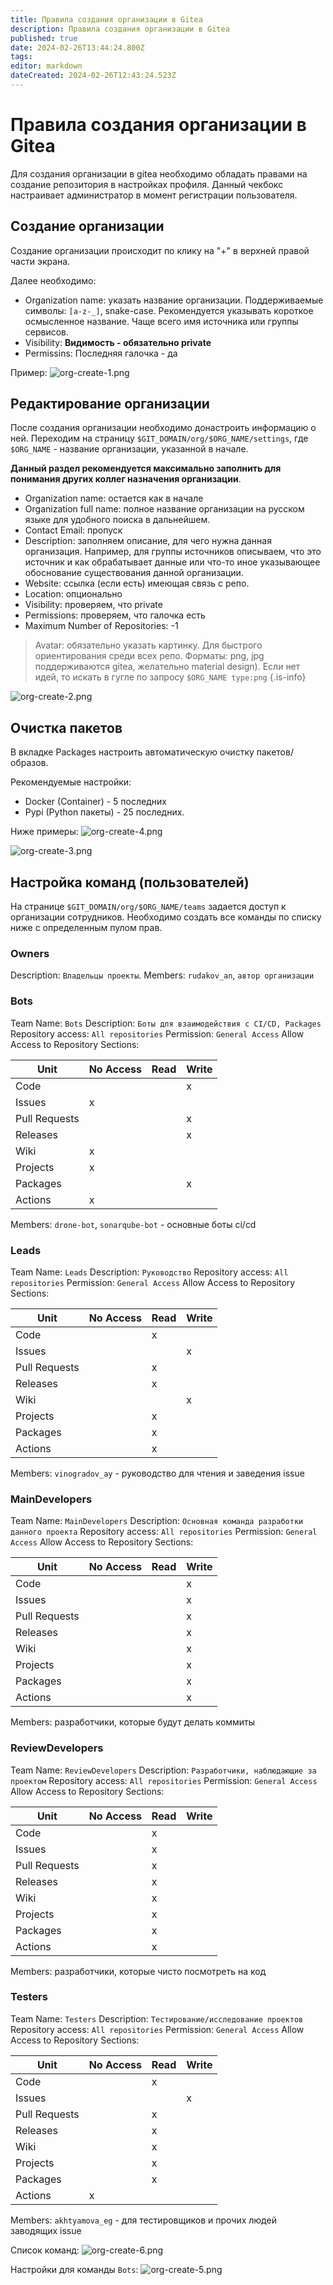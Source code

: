 ```yaml
---
title: Правила создания организации в Gitea
description: Правила создания организации в Gitea
published: true
date: 2024-02-26T13:44:24.800Z
tags: 
editor: markdown
dateCreated: 2024-02-26T12:43:24.523Z
---
```


# Правила создания организации в Gitea

Для создания организации в gitea необходимо обладать правами на создание репозитория в настройках профиля. Данный чекбокс настраивает администратор в момент регистрации пользователя.


## Создание организации

Создание организации происходит по клику на "+" в верхней правой части экрана. 

Далее необходимо:
- Organization name: указать название организации. Поддерживаемые символы: `[a-z-_]`, snake-case. Рекомендуется указывать короткое осмысленное название. Чаще всего имя источника или группы сервисов.
- Visibility: **Видимость - обязательно private**
- Permissins: Последняя галочка - да

Пример:
![org-create-1.png](/rules/develpoment/org-create-1.png)

## Редактирование организации

После создания организации необходимо донастроить информацию о ней. Переходим на страницу `$GIT_DOMAIN/org/$ORG_NAME/settings`, где `$ORG_NAME` - название организации, указанной в начале.

**Данный раздел рекомендуется максимально заполнить для понимания других коллег назначения организации**. 

- Organization name: остается как в начале
- Organization full name: полное название организации на русском языке для удобного поиска в дальнейшем. 
- Contact Email: пропуск
- Description: заполняем описание, для чего нужна данная организация. Например, для группы источников описываем, что это источник и как обрабатывает данные или что-то иное указывающее обоснование существования данной организации.
- Website: ссылка (если есть) имеющая связь с репо. 
- Location: опционально
- Visibility: проверяем, что private
- Permissions: проверяем, что галочка есть
- Maximum Number of Repositories: -1
> Avatar: обязательно указать картинку. Для быстрого ориентирования среди всех репо. Форматы: png, jpg поддерживаются gitea, желательно material design). Если нет идей, то искать в гугле по запросу `$ORG_NAME type:png`
{.is-info}

![org-create-2.png](/rules/develpoment/org-create-2.png)


## Очистка пакетов

В вкладке Packages настроить автоматическую очистку пакетов/образов. 

Рекомендуемые настройки: 
- Docker (Container) - 5 последних
- Pypi (Python пакеты) - 25 последних. 

Ниже примеры:
![org-create-4.png](/rules/develpoment/org-create-4.png)

![org-create-3.png](/rules/develpoment/org-create-3.png)

## Настройка команд (пользователей)


На странице `$GIT_DOMAIN/org/$ORG_NAME/teams` задается доступ к организации сотрудников. 
Необходимо создать все команды по списку ниже с определенным пулом прав. 


### Owners

Description: `Владельцы проекты`. 
Members: `rudakov_an`, `автор организации`


### Bots

Team Name: `Bots`
Description: `Боты для взаимодействия с CI/CD, Packages`
Repository access: `All repositories`
Permission: `General Access`
Allow Access to Repository Sections:

| Unit          | No Access | Read | Write |
|---------------|-----------|------|-------|
| Code          |           |      |   x   |
| Issues        |     x     |      |       |
| Pull Requests |           |      |   x   |
| Releases      |           |      |   x   |
| Wiki          |     x     |      |       |
| Projects      |     x     |      |       |
| Packages      |           |      |   x   |
| Actions       |     x     |      |       |

Members: `drone-bot`, `sonarqube-bot` - основные боты ci/cd



### Leads

Team Name: `Leads`
Description: `Руководство`
Repository access: `All repositories`
Permission: `General Access`
Allow Access to Repository Sections:

| Unit          | No Access | Read | Write |
|---------------|-----------|------|-------|
| Code          |           |   x  |       |
| Issues        |           |      |   x   |
| Pull Requests |           |   x  |       |
| Releases      |           |   x  |       |
| Wiki          |           |      |   x   |
| Projects      |           |   x  |       |
| Packages      |           |   x  |       |
| Actions       |           |   x  |       |

Members: `vinogradov_ay` - руководство для чтения и заведения issue


### MainDevelopers

Team Name: `MainDevelopers`
Description: `Основная команда разработки данного проекта`
Repository access: `All repositories`
Permission: `General Access`
Allow Access to Repository Sections:

| Unit          | No Access | Read | Write |
|---------------|-----------|------|-------|
| Code          |           |      |   x   |
| Issues        |           |      |   x   |
| Pull Requests |           |      |   x   |
| Releases      |           |      |   x   |
| Wiki          |           |      |   x   |
| Projects      |           |      |   x   |
| Packages      |           |      |   x   |
| Actions       |           |      |   x   |

Members: разработчики, которые будут делать коммиты


### ReviewDevelopers

Team Name: `ReviewDevelopers`
Description: `Разработчики, наблюдающие за проектом`
Repository access: `All repositories`
Permission: `General Access`
Allow Access to Repository Sections:

| Unit          | No Access | Read | Write |
|---------------|-----------|------|-------|
| Code          |           |   x  |       |
| Issues        |           |   x  |       |
| Pull Requests |           |   x  |       |
| Releases      |           |   x  |       |
| Wiki          |           |   x  |       |
| Projects      |           |   x  |       |
| Packages      |           |   x  |       |
| Actions       |           |   x  |       |

Members: разработчики, которые чисто посмотреть на код


### Testers

Team Name: `Testers`
Description: `Тестирование/исследование проектов`
Repository access: `All repositories`
Permission: `General Access`
Allow Access to Repository Sections:

| Unit          | No Access | Read | Write |
|---------------|-----------|------|-------|
| Code          |           |   x  |       |
| Issues        |           |      |   x   |
| Pull Requests |           |   x  |       |
| Releases      |           |   x  |       |
| Wiki          |           |   x  |       |
| Projects      |           |   x  |       |
| Packages      |           |   x  |       |
| Actions       |     x     |      |       |

Members: `akhtyamova_eg` - для тестировщиков и прочих людей заводящих issue

Список команд: 
![org-create-6.png](/rules/develpoment/org-create-6.png)

Настройки для команды `Bots`:
![org-create-5.png](/rules/develpoment/org-create-5.png)


